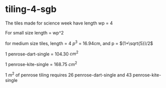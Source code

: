 # tiling-4-sgb


The tiles made for science week have length wp = 4

For small size length = wp^2

for medium size tiles, length = 4 $p^3$ = 16.94cm, and p = $(1+\sqrt{5})/2$

1 penrose-dart-single = 104.30 $cm^2$

1 penrose-kite-single = 168.75 $cm^2$

1 $m^2$ of penrose tiling requires 26 penrose-dart-single and 43 penrose-kite-single